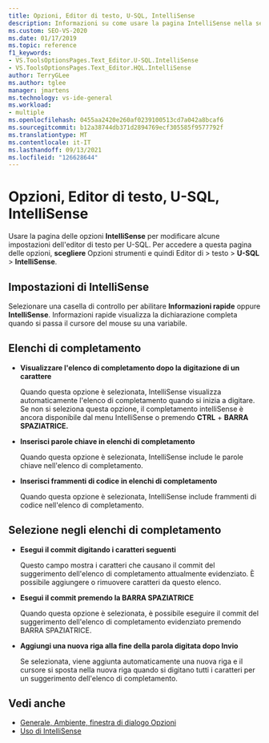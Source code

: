 ```yaml
---
title: Opzioni, Editor di testo, U-SQL, IntelliSense
description: Informazioni su come usare la pagina IntelliSense nella sezione U-SQL per modificare le impostazioni intelliSense dell'editor di testo per U-SQL.
ms.custom: SEO-VS-2020
ms.date: 01/17/2019
ms.topic: reference
f1_keywords:
- VS.ToolsOptionsPages.Text_Editor.U-SQL.IntelliSense
- VS.ToolsOptionsPages.Text_Editor.HQL.IntelliSense
author: TerryGLee
ms.author: tglee
manager: jmartens
ms.technology: vs-ide-general
ms.workload:
- multiple
ms.openlocfilehash: 0455aa2420e260af0239100513cd7a042a8bcaf6
ms.sourcegitcommit: b12a38744db371d2894769ecf305585f9577792f
ms.translationtype: MT
ms.contentlocale: it-IT
ms.lasthandoff: 09/13/2021
ms.locfileid: "126628644"
---
```

# <a name="options-text-editor-u-sql-intellisense"></a>Opzioni, Editor di testo, U-SQL, IntelliSense

Usare la pagina delle opzioni **IntelliSense** per modificare alcune impostazioni dell'editor di testo per U-SQL. Per accedere a questa pagina delle opzioni, **scegliere** Opzioni strumenti e quindi Editor di  >  testo   >  **U-SQL**  >  **IntelliSense**.

## <a name="intellisense-settings"></a>Impostazioni di IntelliSense

Selezionare una casella di controllo per abilitare **Informazioni rapide** oppure **IntelliSense**. Informazioni rapide visualizza la dichiarazione completa quando si passa il cursore del mouse su una variabile.

## <a name="completion-lists"></a>Elenchi di completamento

- **Visualizzare l'elenco di completamento dopo la digitazione di un carattere**

   Quando questa opzione è selezionata, IntelliSense visualizza automaticamente l'elenco di completamento quando si inizia a digitare. Se non si seleziona questa opzione, il completamento intelliSense è ancora disponibile dal menu IntelliSense o premendo **CTRL**  +  **BARRA SPAZIATRICE.**

- **Inserisci parole chiave in elenchi di completamento**

   Quando questa opzione è selezionata, IntelliSense include le parole chiave nell'elenco di completamento.

- **Inserisci frammenti di codice in elenchi di completamento**

   Quando questa opzione è selezionata, IntelliSense include frammenti di codice nell'elenco di completamento.

## <a name="selection-in-completion-list"></a>Selezione negli elenchi di completamento

- **Esegui il commit digitando i caratteri seguenti**

   Questo campo mostra i caratteri che causano il commit del suggerimento dell'elenco di completamento attualmente evidenziato. È possibile aggiungere o rimuovere caratteri da questo elenco.

- **Esegui il commit premendo la BARRA SPAZIATRICE**

   Quando questa opzione è selezionata, è possibile eseguire il commit del suggerimento dell'elenco di completamento evidenziato premendo BARRA SPAZIATRICE.

- **Aggiungi una nuova riga alla fine della parola digitata dopo Invio**

   Se selezionata, viene aggiunta automaticamente una nuova riga e il cursore si sposta nella nuova riga quando si digitano tutti i caratteri per un suggerimento dell'elenco di completamento.

## <a name="see-also"></a>Vedi anche

- [Generale, Ambiente, finestra di dialogo Opzioni](../../ide/reference/general-environment-options-dialog-box.md)
- [Uso di IntelliSense](../../ide/using-intellisense.md)